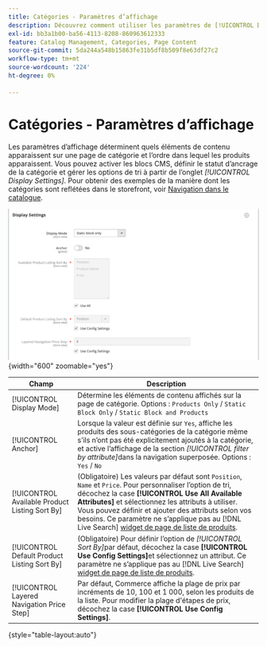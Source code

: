 ```yaml
---
title: Catégories - Paramètres d’affichage
description: Découvrez comment utiliser les paramètres de [!UICONTROL Display] pour définir quels éléments de contenu apparaissent sur une page de catégorie et l’ordre dans lequel les produits apparaissent.
exl-id: bb3a1b00-ba56-4113-8208-860963612333
feature: Catalog Management, Categories, Page Content
source-git-commit: 5da244a548b15863fe31b5df8b509f8e63df27c2
workflow-type: tm+mt
source-wordcount: '224'
ht-degree: 0%

---
```


# Catégories - Paramètres d’affichage

Les paramètres d’affichage déterminent quels éléments de contenu apparaissent sur une page de catégorie et l’ordre dans lequel les produits apparaissent. Vous pouvez activer les blocs CMS, définir le statut d’ancrage de la catégorie et gérer les options de tri à partir de l’onglet _[!UICONTROL Display Settings]_. Pour obtenir des exemples de la manière dont les catégories sont reflétées dans le storefront, voir [Navigation dans le catalogue](navigation.md).

![Paramètres d’affichage des catégories](./assets/category-display-settings.png){width="600" zoomable="yes"}

| Champ | Description |
|--- |--- |
| [!UICONTROL Display Mode] | Détermine les éléments de contenu affichés sur la page de catégorie. Options : `Products Only` / `Static Block Only` / `Static Block and Products` |
| [!UICONTROL Anchor] | Lorsque la valeur est définie sur `Yes`, affiche les produits des sous-catégories de la catégorie même s’ils n’ont pas été explicitement ajoutés à la catégorie, et active l’affichage de la section _[!UICONTROL filter by attribute]_&#x200B;dans la navigation superposée. Options : `Yes` / `No` |
| [!UICONTROL Available Product Listing Sort By] | (Obligatoire) Les valeurs par défaut sont `Position`, `Name` et `Price`. Pour personnaliser l’option de tri, décochez la case **[!UICONTROL Use All Available Attributes]** et sélectionnez les attributs à utiliser. Vous pouvez définir et ajouter des attributs selon vos besoins. Ce paramètre ne s’applique pas au [!DNL Live Search] [widget de page de liste de produits](https://experienceleague.adobe.com/en/docs/commerce/live-search/live-search-storefront/plp-styling). |
| [!UICONTROL Default Product Listing Sort By] | (Obligatoire) Pour définir l’option de _[!UICONTROL Sort By]_&#x200B;par défaut, décochez la case **[!UICONTROL Use Config Settings]**&#x200B;et sélectionnez un attribut. Ce paramètre ne s’applique pas au [!DNL Live Search] [widget de page de liste de produits](https://experienceleague.adobe.com/en/docs/commerce/live-search/live-search-storefront/plp-styling). |
| [!UICONTROL Layered Navigation Price Step] | Par défaut, Commerce affiche la plage de prix par incréments de 10, 100 et 1 000, selon les produits de la liste. Pour modifier la plage d&#39;étapes de prix, décochez la case **[!UICONTROL Use Config Settings]**. |

{style="table-layout:auto"}
